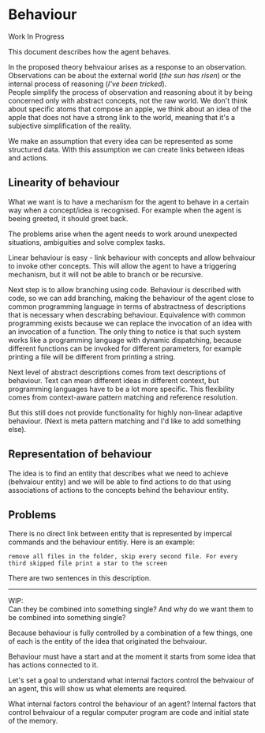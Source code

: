 # Behaviour

Work In Progress

This document describes how the agent behaves.

In the proposed theory behvaiour arises as a response to an observation. Observations can be about the external world (*the sun has risen*) or the internal process of reasoning (*I've been tricked*).  
People simplify the process of observation and reasoning about it by being concerned only with abstract concepts, not the raw world. We don't think about specific atoms that compose an apple, we think about an idea of the apple that does not have a strong link to the world, meaning that it's a subjective simplification of the reality.  

We make an assumption that every idea can be represented as some structured data.
With this assumption we can create links between ideas and actions.

## Linearity of behaviour

What we want is to have a mechanism for the agent to behave in a certain way when a concept/idea is recognised. For example when the agent is beeing greeted, it should greet back. 

The problems arise when the agent needs to work around unexpected situations, ambiguities and solve complex tasks.

Linear behaviour is easy - link behaviour with concepts and allow behvaiour to invoke other concepts. This will allow the agent to have a triggering mechanism, but it will not be able to branch or be recursive.

Next step is to allow branching using code. Behaviour is described with code, so we can add branching, making the behaviour of the agent close to common programming language in terms of abstractness of descriptions that is necessary when descrabing behaviour. Equivalence with common programming exists because we can replace the invocation of an idea with an invocation of a function. The only thing to notice is that such system works like a programming language with dynamic dispatching, because different functions can be invoked for different parameters, for example printing a file will be different from printing a string.

Next level of abstract descriptions comes from text descriptions of behaviour. Text can mean different ideas in different context, but programming languages have to be a lot more specific. This flexibility comes from context-aware pattern matching and reference resolution.

But this still does not provide functionality for highly non-linear adaptive behaviour. (Next is meta pattern matching and I'd like to add something else).

## Representation of behaviour

The idea is to find an entity that describes what we need to achieve (behvaiour entity) and we will be able to find actions to do that using associations of actions to the concepts behind the behaviour entity.



## Problems 
There is no direct link between entity that is represented by impercal commands and the behaviour entitiy. 
Here is an example:  

`remove all files in the folder, skip every second file. For every third skipped file print a star to the screen`

There are two sentences in this description. 

---
WIP:  
Can they be combined into something single?
And why do we want them to be combined into something single?

Because behaviour is fully controlled by a combination of a few things, one of each is the entity of the idea that originated the behvaiour.

Behaviour must have a start and at the moment it starts from some idea that has actions connected to it.

Let's set a goal to understand what internal factors control the behvaiour of an agent, this will show us what elements are required.

What internal factors control the behaviour of an agent?
Internal factors that control behvaiour of a regular computer program are code and initial state of the memory.
